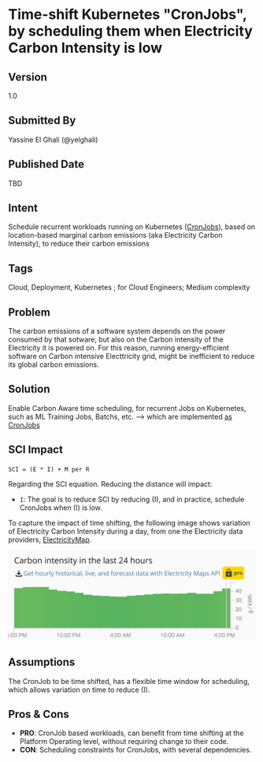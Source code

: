 # Time-shift Kubernetes "CronJobs", by scheduling them when Electricity Carbon Intensity is low
## Version
1.0

## Submitted By
Yassine El Ghali (@yelghali)

## Published Date
TBD

## Intent
Schedule recurrent workloads running on Kubernetes ([CronJobs](https://kubernetes.io/docs/concepts/workloads/controllers/cron-jobs/)), based on location-based marginal carbon emissions (aka Electricity Carbon Intensity), to reduce  their carbon emissions

## Tags
Cloud, Deployment, Kubernetes ; for Cloud Engineers; Medium complexity 

## Problem
The carbon emissions of a software system depends on the power consumed by that sotware, but also on the Carbon intensity of the Electricity it is powered on. For this reason, running energy-efficient software on Carbon intensive Electtricity grid, might be inefficient to reduce its global carbon emissions. 

## Solution
Enable Carbon Aware time scheduling, for recurrent Jobs on Kubernetes, such as ML Training Jobs, Batchs, etc. --> which are implemented [as CronJobs](https://kubernetes.io/docs/concepts/workloads/controllers/cron-jobs/)

## SCI Impact
`SCI = (E * I) + M per R`

Regarding the SCI equation. Reducing the distance will impact:

- `I`: The goal is to reduce SCI by reducing (I), and in practice, schedule CronJobs when (I) is low.

To capture the impact of time shifting, the following image shows variation of Electricity Carbon Intensity during a day, from one the Electricity data providers, [ElectricityMap](https://app.electricitymaps.com/map).

![zez](./media/time-shift.png)




## Assumptions
The CronJob to be time shifted, has a flexible time window for scheduling, which allows variation on time to reduce (I). 

## Pros & Cons
- **PRO**: CronJob based workloads, can benefit from time shifting at the Platform Operating level, without requiring change to their code.
- **CON**: Scheduling constraints for CronJobs, with several dependencies. 
